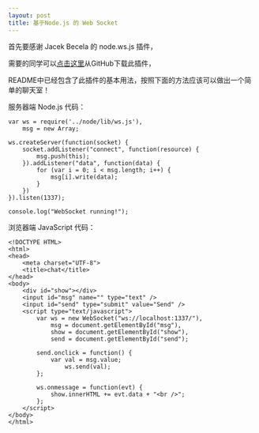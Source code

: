 ```yaml
---
layout: post
title: 基于Node.js 的 Web Socket
---
```


首先要感谢 Jacek Becela 的 node.ws.js 插件，

需要的同学可以[点击这里](https://github.com/ncr/node.ws.js)从GitHub下载此插件，

README中已经包含了此插件的基本用法，按照下面的方法应该可以做出一个简单的聊天室！

服务器端 Node.js 代码：

    var ws = require('../node/lib/ws.js'),
        msg = new Array;

    ws.createServer(function(socket) {
        socket.addListener("connect", function(resource) {
            msg.push(this);
        }).addListener("data", function(data) {
            for (var i = 0; i < msg.length; i++) {
                msg[i].write(data);
            }
        })
    }).listen(1337);

    console.log("WebSocket running!");

浏览器端 JavaScript 代码：

    <!DOCTYPE HTML>
    <html>
    <head>
        <meta charset="UTF-8">
        <title>chat</title>
    </head>
    <body>
        <div id="show"></div>
        <input id="msg" name="" type="text" />
        <input id="send" type="submit" value="Send" />
        <script type="text/javascript">
            var ws = new WebSocket("ws://localhost:1337/"),
                msg = document.getElementById("msg"),
                show = document.getElementById("show"),
                send = document.getElementById("send");
             
            send.onclick = function() {
                var val = msg.value;
                    ws.send(val);
            };
             
            ws.onmessage = function(evt) {
                show.innerHTML += evt.data + "<br />";
            };
        </script>
    </body>
    </html>
